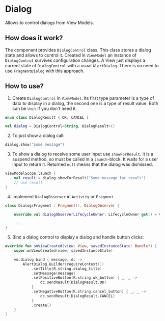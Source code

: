 # Dialog

Allows to control dialogs from View Models.

## How does it work?
The component provides `DialogControl` class. This class stores a dialog state and allows to control it. Created in `ViewModel` an instance of `DialogControl` survives configuration changes. A View just displays a current state of `DialogControl` with a usual `AlertDialog`. There is no need to use `FragmentDialog` with this approach.


## How to use?

1. Create `DialogControl` in `ViewModel`. Its first type parameter is a type of data to display in a dialog, the second one is a type of result value. Both can be `Unit` if you don't need it.

```kotlin
enum class DialogResult { OK, CANCEL }

val dialog = DialogControl<String, DialogResult>()
```

2. To just show a dialog call:
```kotlin
dialog.show("Some message")
```

3. To show a dialog to receive some user input use `showForResult`. It is a suspend method, so must be called in a `launch`-block. It waits for a user input to return it. Returned `null` means that the dialog was dismissed.
```kotlin
viewModelScope.launch {
    val result = dialog.showForResult("Some message for result")
    // use result
}
```

4. Implement `DialogObserver` in `Activity` or `Fragment`.
```kotlin
class DialogsFragment : Fragment(), DialogObserver {

    override val dialogObserverLifecycleOwner: LifecycleOwner get() = viewLifecycleOwner

    ...
}
```

5. Bind a dialog control to display a dialog and handle button clicks:
```kotlin
override fun onViewCreated(view: View, savedInstanceState: Bundle?) {
    super.onViewCreated(view, savedInstanceState)

    vm.dialog bind { message, dc ->
        AlertDialog.Builder(requireContext())
            .setTitle(R.string.dialog_title)
            .setMessage(message)
            .setPositiveButton(R.string.ok_button) { _, _ ->
                dc.sendResult(DialogResult.OK)
            }
            .setNegativeButton(R.string.cancel_button) { _, _ ->
                dc.sendResult(DialogResult.CANCEL)
            }
            .create()
    }
}
```
